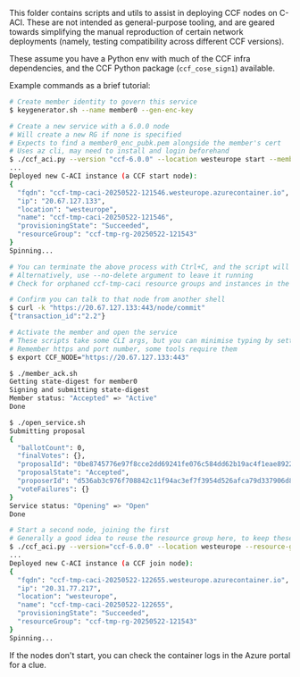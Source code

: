 This folder contains scripts and utils to assist in deploying CCF nodes on C-ACI. These are not intended as general-purpose tooling, and are geared towards simplifying the manual reproduction of certain network deployments (namely, testing compatibility across different CCF versions).

These assume you have a Python env with much of the CCF infra dependencies, and the CCF Python package (`ccf_cose_sign1`) available.

Example commands as a brief tutorial:

```bash
# Create member identity to govern this service
$ keygenerator.sh --name member0 --gen-enc-key

# Create a new service with a 6.0.0 node
# Will create a new RG if none is specified
# Expects to find a member0_enc_pubk.pem alongside the member's cert
# Uses az cli, may need to install and login beforehand
$ ./ccf_aci.py --version "ccf-6.0.0" --location westeurope start --member-cert ./member0_cert.pem
...
Deployed new C-ACI instance (a CCF start node):
{
  "fqdn": "ccf-tmp-caci-20250522-121546.westeurope.azurecontainer.io",
  "ip": "20.67.127.133",
  "location": "westeurope",
  "name": "ccf-tmp-caci-20250522-121546",
  "provisioningState": "Succeeded",
  "resourceGroup": "ccf-tmp-rg-20250522-121543"
}
Spinning...

# You can terminate the above process with Ctrl+C, and the script will try to delete the C-ACI
# Alternatively, use --no-delete argument to leave it running
# Check for orphaned ccf-tmp-caci resource groups and instances in the Azure portal

# Confirm you can talk to that node from another shell
$ curl -k "https://20.67.127.133:443/node/commit"
{"transaction_id":"2.2"}

# Activate the member and open the service
# These scripts take some CLI args, but you can minimise typing by setting the CCF_NODE env var and using member0
# Remember https and port number, some tools require them
$ export CCF_NODE="https://20.67.127.133:443"

$ ./member_ack.sh
Getting state-digest for member0
Signing and submitting state-digest
Member status: "Accepted" => "Active"
Done

$ ./open_service.sh
Submitting proposal
{
  "ballotCount": 0,
  "finalVotes": {},
  "proposalId": "0be8745776e97f8cce2dd69241fe076c584dd62b19ac4f1eae8922fc5c83d216",
  "proposalState": "Accepted",
  "proposerId": "d536ab3c976f708842c11f94ac3ef7f3954d526afca79d337906d808ff1d8a69",
  "voteFailures": {}
}
Service status: "Opening" => "Open"
Done

# Start a second node, joining the first
# Generally a good idea to reuse the resource group here, to keep these instances together
$ ./ccf_aci.py --version="ccf-6.0.0" --location westeurope --resource-group ccf-tmp-rg-20250522-121543 join --target "20.67.127.133:443"
...
Deployed new C-ACI instance (a CCF join node):
{
  "fqdn": "ccf-tmp-caci-20250522-122655.westeurope.azurecontainer.io",
  "ip": "20.31.77.217",
  "location": "westeurope",
  "name": "ccf-tmp-caci-20250522-122655",
  "provisioningState": "Succeeded",
  "resourceGroup": "ccf-tmp-rg-20250522-121543"
}
Spinning...

```

If the nodes don't start, you can check the container logs in the Azure portal for a clue.
